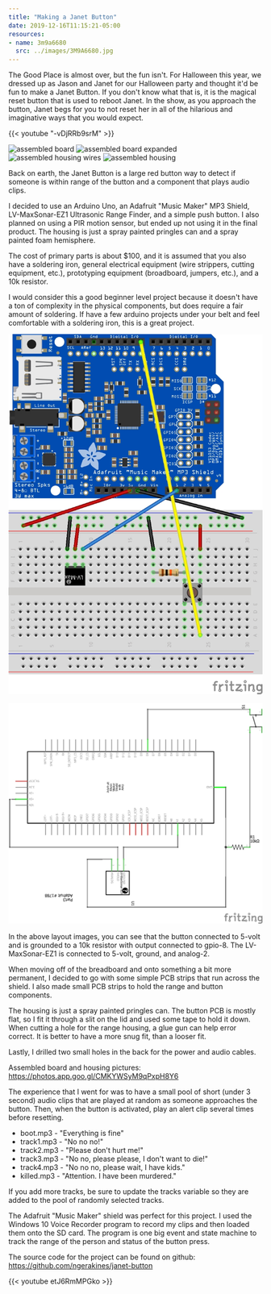 ```yaml
---
title: "Making a Janet Button"
date: 2019-12-16T11:15:21-05:00
resources:
- name: 3m9a6680
  src: ../images/3M9A6680.jpg
---
```


The Good Place is almost over, but the fun isn't. For Halloween this year, we dressed up as Jason and Janet for our Halloween party and thought it'd be fun to make a Janet Button. If you don't know what that is, it is the magical reset button that is used to reboot Janet. In the show, as you approach the button, Janet begs for you to not reset her in all of the hilarious and imaginative ways that you would expect.

{{< youtube "-vDjRRb9srM" >}}

![assembled board](https://ngerakines.me/images/3M9A6680_thumbnail.JPG)
![assembled board expanded](https://ngerakines.me/images/3M9A6681_thumbnail.JPG)
![assembled housing wires](https://ngerakines.me/images/3M9A6685_thumbnail.JPG)
![assembled housing](https://ngerakines.me/images/3M9A6686_thumbnail.JPG)

Back on earth, the Janet Button is a large red button way to detect if someone is within range of the button and a component that plays audio clips.

I decided to use an Arduino Uno, an Adafruit "Music Maker" MP3 Shield, LV-MaxSonar-EZ1 Ultrasonic Range Finder, and a simple push button. I also planned on using a PIR motion sensor, but ended up not using it in the final product. The housing is just a spray painted pringles can and a spray painted foam hemisphere.

The cost of primary parts is about $100, and it is assumed that you also have a soldering iron, general electrical equipment (wire strippers, cutting equipment, etc.), prototyping equipment (broadboard, jumpers, etc.), and a 10k resistor.

I would consider this a good beginner level project because it doesn't have a ton of complexity in the physical components, but does require a fair amount of soldering. If have a few arduino projects under your belt and feel comfortable with a soldering iron, this is a great project.

![janet-button-breadboard](https://raw.githubusercontent.com/ngerakines/janet-button/master/janet-button-bb.jpg)

![janet-button-schematic](https://raw.githubusercontent.com/ngerakines/janet-button/master/janet-button-schematic.jpg)

In the above layout images, you can see that the button connected to 5-volt and is grounded to a 10k resistor with output connected to gpio-8. The LV-MaxSonar-EZ1 is connected to 5-volt, ground, and analog-2.


When moving off of the breadboard and onto something a bit more permanent, I decided to go with some simple PCB strips that run across the shield. I also made small PCB strips to hold the range and button components.

The housing is just a spray painted pringles can. The button PCB is mostly flat, so I fit it through a slit on the lid and used some tape to hold it down. When cutting a hole for the range housing, a glue gun can help error correct. It is better to have a more snug fit, than a looser fit.

Lastly, I drilled two small holes in the back for the power and audio cables.

Assembled board and housing pictures: https://photos.app.goo.gl/CMKYWSyM9qPxpH8Y6

The experience that I went for was to have a small pool of short (under 3 second) audio clips that are played at random as someone approaches the button. Then, when the button is activated, play an alert clip several times before resetting.

* boot.mp3 - "Everything is fine"
* track1.mp3 - "No no no!"
* track2.mp3 - "Please don't hurt me!"
* track3.mp3 - "No no, please please, I don't want to die!"
* track4.mp3 - "No no no, please wait, I have kids."
* killed.mp3 - "Attention. I have been murdered."

If you add more tracks, be sure to update the tracks variable so they are added to the pool of randomly selected tracks.

The Adafruit "Music Maker" shield was perfect for this project. I used the Windows 10 Voice Recorder program to record my clips and then loaded them onto the SD card. The program is one big event and state machine to track the range of the person and status of the button press.

The source code for the project can be found on github: https://github.com/ngerakines/janet-button

{{< youtube etJ6RmMPGko >}}
